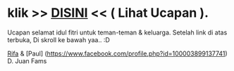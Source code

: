 klik >> [DISINI](http://www.datazource.url.ph/eid) << ( Lihat Ucapan ).
========

Ucapan selamat idul fitri untuk teman-teman & keluarga.
Setelah link di atas terbuka, Di skroll ke bawah yaa.. :D

[Rifa](https://www.facebook.com/arifa.m.putri) & [Paul] (https://www.facebook.com/profile.php?id=100003899137741) D. Juan Fams
